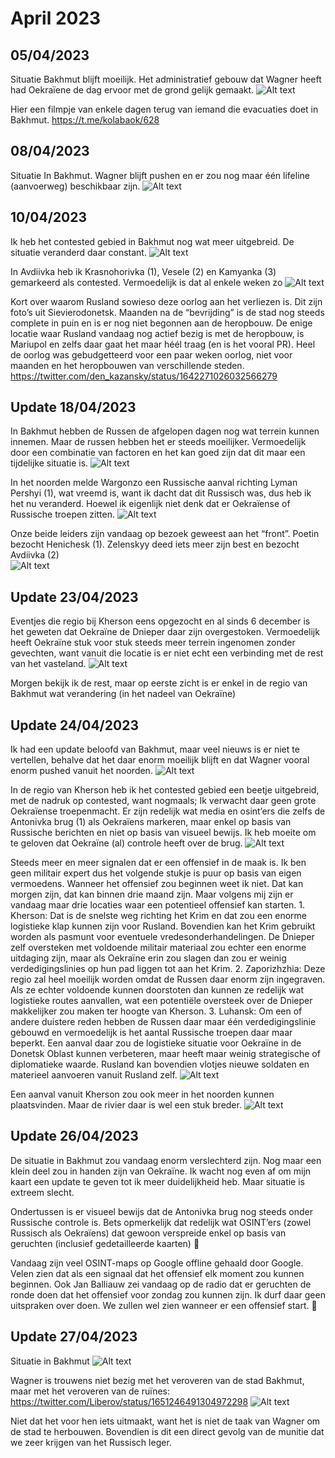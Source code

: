 # April 2023

## 05/04/2023

Situatie Bakhmut blijft moeilijk. Het administratief gebouw dat Wagner heeft had Oekraïene de dag ervoor met de grond gelijk gemaakt.
![Alt text](2023-04-Media/20230405a.png)

Hier een filmpje van enkele dagen terug van iemand die evacuaties doet in Bakhmut.
<https://t.me/kolabaok/628>

## 08/04/2023

Situatie In Bakhmut. Wagner blijft pushen en er zou nog maar één lifeline (aanvoerweg) beschikbaar zijn.
![Alt text](2023-04-Media/20230408a.png)

## 10/04/2023

Ik heb het contested gebied in Bakhmut nog wat meer uitgebreid. De situatie veranderd daar constant.
![Alt text](2023-04-Media/20230410a.png)

In Avdiivka heb ik Krasnohorivka (1), Vesele (2) en Kamyanka (3) gemarkeerd als contested. Vermoedelijk is dat al enkele weken zo
![Alt text](2023-04-Media/20230410b.png)

Kort over waarom Rusland sowieso deze oorlog aan het verliezen is. Dit zijn foto’s uit Sievierodonetsk. Maanden na de “bevrijding” is de stad nog steeds complete in puin en is er nog niet begonnen aan de heropbouw. De enige locatie waar Rusland vandaag nog actief bezig is met de heropbouw, is Mariupol en zelfs daar gaat het maar héél traag (en is het vooral PR). Heel de oorlog was gebudgetteerd voor een paar weken oorlog, niet voor maanden en het heropbouwen van verschillende steden.
<https://twitter.com/den_kazansky/status/1642271026032566279>

## Update 18/04/2023

In Bakhmut hebben de Russen de afgelopen dagen nog wat terrein kunnen innemen. Maar de russen hebben het er steeds moeilijker. Vermoedelijk door een combinatie van factoren en het kan goed zijn dat dit maar een tijdelijke situatie is.
![Alt text](2023-04-Media/20230418a.png)

In het noorden melde Wargonzo een Russische aanval richting Lyman Pershyi (1), wat vreemd is, want ik dacht dat dit Russisch was, dus heb ik het nu veranderd. Hoewel ik eigenlijk niet denk dat er Oekraïense of Russische troepen zitten.
![Alt text](2023-04-Media/20230418b.png)

Onze beide leiders zijn vandaag op bezoek geweest aan het “front”. Poetin bezocht Henichesk (1). Zelenskyy deed iets meer zijn best en bezocht Avdiivka (2)  
![Alt text](2023-04-Media/20230418c.png)

## Update 23/04/2023

Eventjes die regio bij Kherson eens opgezocht en al sinds 6 december is het geweten dat Oekraïne de Dnieper daar zijn overgestoken. Vermoedelijk heeft Oekraïne stuk voor stuk steeds meer terrein ingenomen zonder gevechten, want vanuit die locatie is er niet echt een verbinding met de rest van het vasteland.
![Alt text](2023-04-Media/20230423a.png)

Morgen bekijk ik de rest, maar op eerste zicht is er enkel in de regio van Bakhmut wat verandering (in het nadeel van Oekraïne)

## Update 24/04/2023

Ik had een update beloofd van Bakhmut, maar veel nieuws is er niet te vertellen, behalve dat het daar enorm moeilijk blijft en dat Wagner vooral enorm pushed vanuit het noorden.
![Alt text](2023-04-Media/20230424a.png)

In de regio van Kherson heb ik het contested gebied een beetje uitgebreid, met de nadruk op contested, want nogmaals; Ik verwacht daar geen grote Oekraïense troepenmacht. Er zijn redelijk wat media en osint’ers die zelfs de Antonivka brug (1) als Oekraïens markeren, maar enkel op basis van Russische berichten en niet op basis van visueel bewijs. Ik heb moeite om te geloven dat Oekraïne (al) controle heeft over de brug.
![Alt text](2023-04-Media/20230424b.png)

Steeds meer en meer signalen dat er een offensief in de maak is. Ik ben geen militair expert dus het volgende stukje is puur op basis van eigen vermoedens. Wanneer het offensief zou beginnen weet ik niet. Dat kan morgen zijn, dat kan binnen drie maand zijn. Maar volgens mij zijn er vandaag maar drie locaties waar een potentieel offensief kan starten. 1. Kherson: Dat is de snelste weg richting het Krim en dat zou een enorme logistieke klap kunnen zijn voor Rusland. Bovendien kan het Krim gebruikt worden als pasmunt voor eventuele vredesonderhandelingen. De Dnieper zelf oversteken met voldoende militair materiaal zou echter een enorme uitdaging zijn, maar als Oekraïne erin zou slagen dan zou er weinig verdedigingslinies op hun pad liggen tot aan het Krim. 2. Zaporizhzhia: Deze regio zal heel moeilijk worden omdat de Russen daar enorm zijn ingegraven. Als ze echter voldoende kunnen doorstoten dan kunnen ze redelijk wat logistieke routes aanvallen, wat een potentiële oversteek over de Dnieper makkelijker zou maken ter hoogte van Kherson. 3. Luhansk: Om een of andere duistere reden hebben de Russen daar maar één verdedigingslinie gebouwd en vermoedelijk is het aantal Russische troepen daar maar beperkt. Een aanval daar zou de logistieke situatie voor Oekraïne in de Donetsk Oblast kunnen verbeteren, maar heeft maar weinig strategische of diplomatieke waarde. Rusland kan bovendien vlotjes nieuwe soldaten en materieel aanvoeren vanuit Rusland zelf.
![Alt text](2023-04-Media/20230424c.png)

Een aanval vanuit Kherson zou ook meer in het noorden kunnen plaatsvinden. Maar de rivier daar is wel een stuk breder.
![Alt text](2023-04-Media/20230424d.png)

## Update 26/04/2023

De situatie in Bakhmut zou vandaag enorm verslechterd zijn. Nog maar een klein deel zou in handen zijn van Oekraïne. Ik wacht nog even af om mijn kaart een update te geven tot ik meer duidelijkheid heb. Maar situatie is extreem slecht.

Ondertussen is er visueel bewijs dat de Antonivka brug nog steeds onder Russische controle is. Bets opmerkelijk dat redelijk wat OSINT’ers (zowel Russisch als Oekraïens) dat gewoon verspreide enkel op basis van geruchten (inclusief gedetailleerde kaarten) 🤦

Vandaag zijn veel OSINT-maps op Google offline gehaald door Google. Velen zien dat als een signaal dat het offensief elk moment zou kunnen beginnen. Ook Jan Balliauw zei vandaag op de radio dat er geruchten de ronde doen dat het offensief voor zondag zou kunnen zijn. Ik durf daar geen uitspraken over doen. We zullen wel zien wanneer er een offensief start. 🤷

## Update 27/04/2023

Situatie in Bakhmut
![Alt text](2023-04-Media/20230427a.png)

Wagner is trouwens niet bezig met het veroveren van de stad Bakhmut, maar met het veroveren van de ruïnes: <https://twitter.com/Liberov/status/1651246491304972298>
![Alt text](2023-04-Media/20230427b.jpg)

Niet dat het voor hen iets uitmaakt, want het is niet de taak van Wagner om de stad te herbouwen. Bovendien is dit een direct gevolg van de munitie dat we zeer krijgen van het Russisch leger.
